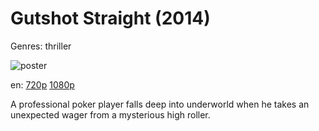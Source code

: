 # Gutshot Straight (2014)

Genres: thriller

![poster](http://image.tmdb.org/t/p/w500/jLmGlryvqZTk8GoiWOhb0lWL4Se.jpg)

en:
  [720p](magnet:?xt=urn:btih:788555AEAFC97D59E7ECAB54DE19FFD130DCD630&tr=udp://glotorrents.pw:6969/announce&tr=udp://tracker.opentrackr.org:1337/announce&tr=udp://torrent.gresille.org:80/announce&tr=udp://tracker.openbittorrent.com:80&tr=udp://tracker.coppersurfer.tk:6969&tr=udp://tracker.leechers-paradise.org:6969&tr=udp://p4p.arenabg.ch:1337&tr=udp://tracker.internetwarriors.net:1337)
  [1080p](magnet:?xt=urn:btih:A750A85AC1D9F4CA95DF59CF7C237A14700E1830&tr=udp://glotorrents.pw:6969/announce&tr=udp://tracker.opentrackr.org:1337/announce&tr=udp://torrent.gresille.org:80/announce&tr=udp://tracker.openbittorrent.com:80&tr=udp://tracker.coppersurfer.tk:6969&tr=udp://tracker.leechers-paradise.org:6969&tr=udp://p4p.arenabg.ch:1337&tr=udp://tracker.internetwarriors.net:1337)
  


A professional poker player falls deep into underworld when he takes an unexpected wager from a mysterious high roller.